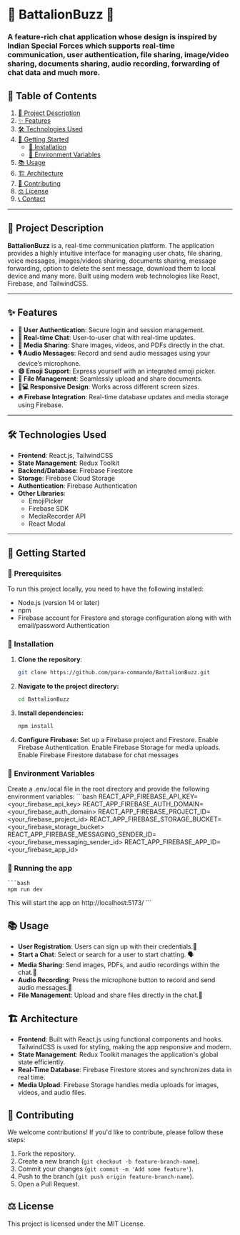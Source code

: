 # 🚁 BattalionBuzz 🚁

### A feature-rich chat application whose design is inspired by Indian Special Forces which supports real-time communication, user authentication, file sharing, image/video sharing, documents sharing, audio recording, forwarding of chat data and much more.

## 📑 Table of Contents

1. [📜 Project Description](#project-description)
2. [✨ Features](#features)
3. [🛠️ Technologies Used](#technologies-used)
4. [🚀 Getting Started](#getting-started)
   - [🔧 Installation](#installation)
   - [🔐 Environment Variables](#environment-variables)
5. [📚 Usage](#usage)
6. [🏗️ Architecture](#architecture)
7. [🤝 Contributing](#contributing)
8. [⚖️ License](#license)
9. [📞 Contact](#contact)

---

## 📝 Project Description

**BattalionBuzz** is a, real-time communication platform. The application provides a highly intuitive interface for managing user chats, file sharing, voice messages, images/videos sharing, documents sharing, message forwarding, option to delete the sent message, download them to local device and many more. Built using modern web technologies like React, Firebase, and TailwindCSS.

---

## ✨ Features

- **🔐 User Authentication**: Secure login and session management.
- **💬 Real-time Chat**: User-to-user chat with real-time updates.
- **📸 Media Sharing**: Share images, videos, and PDFs directly in the chat.
- **🎙️ Audio Messages**: Record and send audio messages using your device’s microphone.
- **😄 Emoji Support**: Express yourself with an integrated emoji picker.
- **📁 File Management**: Seamlessly upload and share documents.
- **📱💻 Responsive Design**: Works across different screen sizes.
- **🔥 Firebase Integration**: Real-time database updates and media storage using Firebase.


---

## 🛠️ Technologies Used

- **Frontend**: React.js, TailwindCSS
- **State Management**: Redux Toolkit
- **Backend/Database**: Firebase Firestore
- **Storage**: Firebase Cloud Storage
- **Authentication**: Firebase Authentication
- **Other Libraries**:
  - EmojiPicker
  - Firebase SDK
  - MediaRecorder API
  - React Modal

---

## 🚀 Getting Started

### 🔧 Prerequisites

To run this project locally, you need to have the following installed:

- Node.js (version 14 or later)
- npm
- Firebase account for Firestore and storage configuration along with with email/password Authentication

### 🔧 Installation

1. **Clone the repository**:
   ```bash
   git clone https://github.com/para-commando/BattalionBuzz.git

2. **Navigate to the project directory:**
   ```bash
   cd BattalionBuzz

3. **Install dependencies:**
    ```bash
    npm install

3. **Configure Firebase:**
    Set up a Firebase project and Firestore.
    Enable Firebase Authentication.
    Enable Firebase Storage for media uploads.
    Enable Firebase Firestore database for chat messages


### 🔐  Environment Variables
Create a .env.local file in the root directory and provide the following environment variables:
     ```bash
    REACT_APP_FIREBASE_API_KEY=<your_firebase_api_key>
    REACT_APP_FIREBASE_AUTH_DOMAIN=<your_firebase_auth_domain>
    REACT_APP_FIREBASE_PROJECT_ID=<your_firebase_project_id>
    REACT_APP_FIREBASE_STORAGE_BUCKET=<your_firebase_storage_bucket>
    REACT_APP_FIREBASE_MESSAGING_SENDER_ID=<your_firebase_messaging_sender_id>
    REACT_APP_FIREBASE_APP_ID=<your_firebase_app_id>

### 🏃 Running the app
    ```bash
    npm run dev

This will start the app on http://localhost:5173/
    ```
## 📚 Usage

- **User Registration**: Users can sign up with their credentials.🔑
- **Start a Chat**: Select or search for a user to start chatting. 🗣️
- **Media Sharing**: Send images, PDFs, and audio recordings within the chat.📂
- **Audio Recording**: Press the microphone button to record and send audio messages.🎤
- **File Management**: Upload and share files directly in the chat.📑

## 🏗️ Architecture

- **Frontend**: Built with React.js using functional components and hooks. TailwindCSS is used for styling, making the app responsive and modern.
- **State Management**: Redux Toolkit manages the application's global state efficiently.
- **Real-Time Database**: Firebase Firestore stores and synchronizes data in real time.
- **Media Upload**: Firebase Storage handles media uploads for images, videos, and audio files.

## 🤝 Contributing

We welcome contributions! If you'd like to contribute, please follow these steps:

1. Fork the repository.
2. Create a new branch (`git checkout -b feature-branch-name`).
3. Commit your changes (`git commit -m 'Add some feature'`).
4. Push to the branch (`git push origin feature-branch-name`).
5. Open a Pull Request.

## ⚖️ License

This project is licensed under the MIT License.



